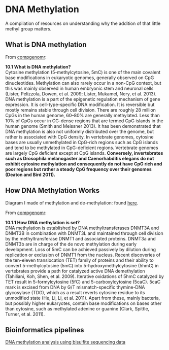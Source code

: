 # DNA Methylation

A compilation of resources on understanding why the addition of that little methyl group matters.

## What is DNA methylation

From [compgenomr](https://compgenomr.github.io/book/what-is-dna-methylation.html):  

**10.1 What is DNA methylation?**  
Cytosine methylation (5-methylcytosine, 5mC) is one of the main covalent base modifications in eukaryotic genomes, generally observed on CpG dinucleotides. Methylation can also rarely occur in a non-CpG context, but this was mainly observed in human embryonic stem and neuronal cells (Lister, Pelizzola, Dowen, et al. 2009; Lister, Mukamel, Nery, et al. 2013). DNA methylation is a part of the epigenetic regulation mechanism of gene expression. It is cell-type-specific DNA modification. It is reversible but mostly remains stable through cell division. There are roughly 28 million CpGs in the human genome, 60–80% are generally methylated. Less than 10% of CpGs occur in CG-dense regions that are termed CpG islands in the human genome (Smith and Meissner 2013). It has been demonstrated that DNA methylation is also not uniformly distributed over the genome, but rather is associated with CpG density. In vertebrate genomes, cytosine bases are usually unmethylated in CpG-rich regions such as CpG islands and tend to be methylated in CpG-deficient regions. Vertebrate genomes are largely CpG deficient except at CpG islands. **Conversely, invertebrates such as Drosophila melanogaster and Caenorhabditis elegans do not exhibit cytosine methylation and consequently do not have CpG rich and poor regions but rather a steady CpG frequency over their genomes (Deaton and Bird 2011).**

## How DNA Methylation Works

Diagram I made of methylation and de-methylation: found [here](https://github.com/emmastrand/EmmaStrand_Notebook/blob/master/Comprehensive-Exams/DNA-methylation/DNA_methylation_20201007.pdf).

From [compgenomr](https://compgenomr.github.io/book/what-is-dna-methylation.html):

**10.1.1 How DNA methylation is set?**  
DNA methylation is established by DNA methyltransferases DNMT3A and DNMT3B in combination with DNMT3L and maintained through cell division by the methyltransferase DNMT1 and associated proteins. DNMT3a and DNMT3b are in charge of the de novo methylation during early development. Loss of 5mC can be achieved passively by dilution during replication or exclusion of DNMT1 from the nucleus. Recent discoveries of the ten-eleven translocation (TET) family of proteins and their ability to convert 5-methylcytosine (5mC) into 5-hydroxymethylcytosine (5hmC) in vertebrates provide a path for catalyzed active DNA demethylation (Tahiliani, Koh, Shen, et al. 2009). Iterative oxidations of 5hmC catalyzed by TET result in 5-formylcytosine (5fC) and 5-carboxylcytosine (5caC). 5caC mark is excised from DNA by G/T mismatch-specific thymine-DNA glycosylase (TDG), which as a result reverts cytosine residue to its unmodified state (He, Li, Li, et al. 2011). Apart from these, mainly bacteria, but possibly higher eukaryotes, contain base modifications on bases other than cytosine, such as methylated adenine or guanine (Clark, Spittle, Turner, et al. 2011).

## Bioinformatics pipelines

[DNA methylation analysis using bisulfite sequencing data](https://compgenomr.github.io/book/bsseq.html)  

